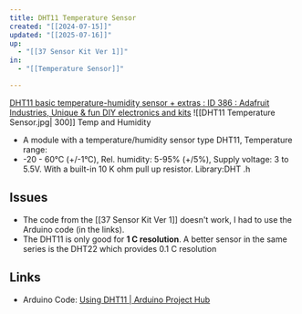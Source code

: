 ```yaml
---
title: DHT11 Temperature Sensor
created: "[[2024-07-15]]"
updated: "[[2025-07-16]]"
up:
  - "[[37 Sensor Kit Ver 1]]"
in:
  - "[[Temperature Sensor]]"

---
```

[DHT11 basic temperature-humidity sensor + extras : ID 386 : Adafruit Industries, Unique & fun DIY electronics and kits](https://www.adafruit.com/product/386)
![[DHT11 Temperature Sensor.jpg| 300]]
Temp and Humidity

* A module with a temperature/humidity sensor type DHT11, Temperature range:
* -20 - 60°C (+/-1°C), Rel. humidity: 5-95% (+/5%), Supply voltage: 3 to 5.5V. With a built-in 10 K ohm pull up resistor. Library:DHT .h
## Issues
* The code from the [[37 Sensor Kit Ver 1]] doesn't work, I had to use the Arduino code (in the links). 
* The DHT11 is only good for **1 C resolution**. A better sensor in the same series is the DHT22 which provides 0.1 C resolution
## Links
* Arduino Code: [Using DHT11 | Arduino Project Hub](https://projecthub.arduino.cc/arcaegecengiz/using-dht11-12f621)
